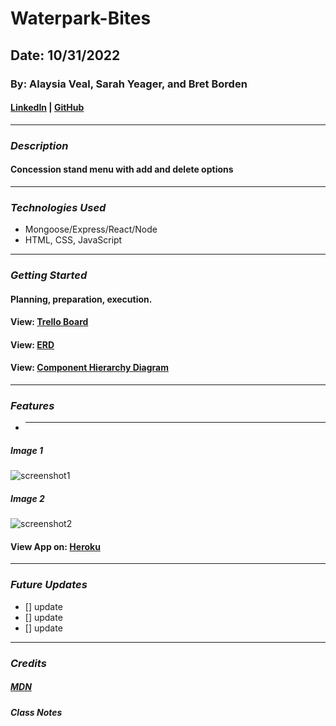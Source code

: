 # Waterpark-Bites

## Date: 10/31/2022

### By: Alaysia Veal, Sarah Yeager, and Bret Borden

#### [LinkedIn](www.likedin.com) | [GitHub](www.github.com)

---

### **_Description_**

#### Concession stand menu with add and delete options

---

### **_Technologies Used_**

- Mongoose/Express/React/Node
- HTML, CSS, JavaScript

---

### **_Getting Started_**

#### Planning, preparation, execution.

#### View: [Trello Board](https://trello.com/b/ZTNv4HLq/project-management)

#### View: [ERD](image_url)

#### View: [Component Hierarchy Diagram](image_url)

---

### **_Features_**

- ***

##### Image 1

![screenshot1](url)

##### Image 2

![screenshot2](url)

#### View App on: [Heroku](herokuapp.com/)

---

### **_Future Updates_**

- [] update
- [] update
- [] update

---

### **_Credits_**

##### [MDN](https://developer.mozilla.org/en-US/)

##### Class Notes
